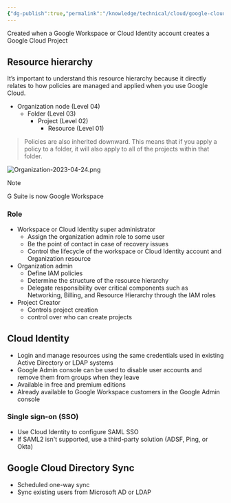 ```yaml
---
{"dg-publish":true,"permalink":"/knowledge/technical/cloud/google-cloud/organization/","dgPassFrontmatter":true}
---
```


Created when a Google Workspace or Cloud Identity account creates a Google Cloud Project
## Resource hierarchy
It’s important to understand this resource hierarchy because it directly relates to how policies are managed and applied when you use Google Cloud.
- Organization node (Level 04)
	- Folder (Level 03)
		- Project (Level 02)
			- Resource (Level 01)

> Policies are also inherited downward. This means that if you apply a policy to a folder, it will also apply to all of the projects within that folder.

![Organization-2023-04-24.png](/img/user/Attachments/Organization-2023-04-24.png)

> [!note]
> G Suite is now Google Workspace
### Role
- Workspace or Cloud Identity super administrator
	- Assign the organization admin role to some user
	- Be the point of contact in case of recovery issues
	- Control the lifecycle of the workspace or Cloud Identity account and Organization resource
- Organization admin
	- Define IAM policies
	- Determine the structure of the resource hierarchy
	- Delegate responsibility over critical components such as Networking, Billing, and Resource Hierarchy through the IAM roles
- Project Creator
	- Controls project creation
	- control over who can create projects
## Cloud Identity
- Login and manage resources using the same credentials used in existing Active Directory or LDAP systems
- Google Admin console can be used to disable user accounts and remove them from groups when they leave
- Available in free and premium editions
- Already available to Google Workspace customers in the Google Admin console
### Single sign-on (SSO)
- Use Cloud Identity to configure SAML SSO
- If SAML2 isn't supported, use a third-party solution (ADSF, Ping, or Okta)
## Google Cloud Directory Sync
- Scheduled one-way sync
- Sync existing users from Microsoft AD or LDAP
